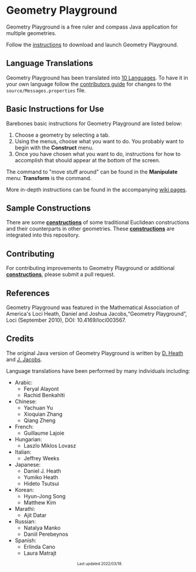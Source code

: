 # Geometry Playground
Geometry Playground is a free ruler and compass Java application for multiple geometries.  

Follow the [instructions](https://github.com/joshicola/geometry_playground_java/wiki/Instructions#installation-and-launch) to download and launch Geometry Playground.

## Language Translations
Geometry Playground has been translated into [10 Languages](https://github.com/joshicola/geometry_playground_java/wiki/Instructions#languages). To have it in your own language follow the [contributors guide](CONTRIBUTING.md) for changes to the `source/Messages.properties` file.


## Basic Instructions for Use
Barebones basic instructions for Geometry Playground are listed below:

1.  Choose a geometry by selecting a tab.
2.  Using the menus, choose what you want to do. You probably want to begin with the **Construct** menu.
3.  Once you have chosen what you want to do, instructions for how to accomplish that should appear at the bottom of the screen.

The command to "move stuff around" can be found in the **Manipulate** menu: **Transform** is the command.

More in-depth instructions can be found in the accompanying [wiki pages](https://github.com/joshicola/geometry_playground_java/wiki/Instructions#instructions-for-use).

## Sample Constructions
There are some [**constructions**](Constructions) of some traditional Euclidean constructions and their counterparts in other geometries. These [**constructions**](Constructions) are integrated into this repository.

## Contributing
For contributing improvements to Geometry Playground or additional [**constructions**](Constructions), please submit a pull request.  

## References
Geometry Playground was featured in the Mathematical Association of America's Loci
Heath, Daniel and Joshua Jacobs,“Geometry Playground”, Loci (September 2010), DOI: 10.4169/loci003567.

## Credits
The original Java version of Geometry Playground is written by [D. Heath](https://github.com/deejHeath) and [J. Jacobs](https://github.com/joshicola).

Language translations have been performed by many individuals including:
* Arabic:
  * Feryal Alayont
  * Rachid Benkahlti
* Chinese:
  * Yachuan Yu
  * Xioquian Zhang
  * Qiang Zheng
* French:
  * Guillaume Lajoie
* Hungarian:
  * Laszlo Miklos Lovasz
* Italian:
  * Jeffrey Weeks
* Japanese:
  * Daniel J. Heath
  * Yumiko Heath
  * Hideto Tsutsui
* Korean:
  * Hyun-Jong Song
  * Matthew Kim
* Marathi:
  * Ajit Datar
* Russian:
  * Natalya Manko
  * Daniil Perebeynos
* Spanish:
  * Erlinda Cano
  * Laura Matrajt

<center><font size="-2">
Last updated 2022/03/18.
</font></center>
